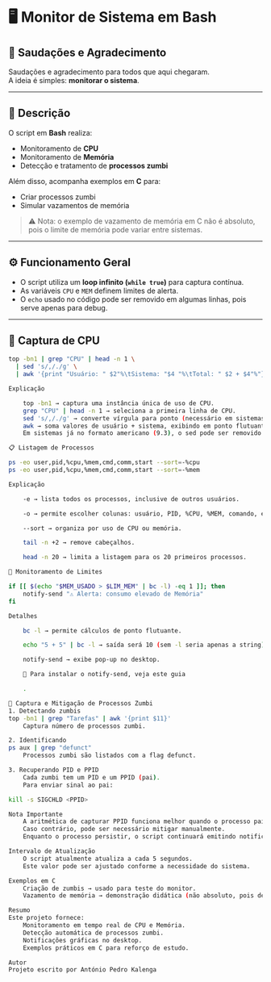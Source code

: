 # 🖥️ Monitor de Sistema em Bash

## 🙏 Saudações e Agradecimento
Saudações e agradecimento para todos que aqui chegaram.  
A ideia é simples: **monitorar o sistema**.

---

## 📌 Descrição
O script em **Bash** realiza:
- Monitoramento de **CPU**
- Monitoramento de **Memória**
- Detecção e tratamento de **processos zumbi**

Além disso, acompanha exemplos em **C** para:
- Criar processos zumbi  
- Simular vazamentos de memória  

> ⚠️ Nota: o exemplo de vazamento de memória em C não é absoluto, pois o limite de memória pode variar entre sistemas.

---

## ⚙️ Funcionamento Geral
- O script utiliza um **loop infinito (`while true`)** para captura contínua.  
- As variáveis `CPU` e `MEM` definem limites de alerta.  
- O `echo` usado no código pode ser removido em algumas linhas, pois serve apenas para debug.  

---

## 🔎 Captura de CPU

```bash
top -bn1 | grep "CPU" | head -n 1 \
  | sed 's/,/./g' \
  | awk '{print "Usuário: " $2"%\tSistema: "$4 "%\tTotal: " $2 + $4"%"}'

Explicação

    top -bn1 → captura uma instância única de uso de CPU.
    grep "CPU" | head -n 1 → seleciona a primeira linha de CPU.
    sed 's/,/./g' → converte vírgula para ponto (necessário em sistemas com locale pt).
    awk → soma valores de usuário + sistema, exibindo em ponto flutuante.
    Em sistemas já no formato americano (9.3), o sed pode ser removido.

📋 Listagem de Processos

ps -eo user,pid,%cpu,%mem,cmd,comm,start --sort=-%cpu
ps -eo user,pid,%cpu,%mem,cmd,comm,start --sort=-%mem

Explicação

    -e → lista todos os processos, inclusive de outros usuários.

    -o → permite escolher colunas: usuário, PID, %CPU, %MEM, comando, etc.

    --sort → organiza por uso de CPU ou memória.

    tail -n +2 → remove cabeçalhos.

    head -n 20 → limita a listagem para os 20 primeiros processos.

🧮 Monitoramento de Limites

if [[ $(echo "$MEM_USADO > $LIM_MEM" | bc -l) -eq 1 ]]; then
    notify-send "⚠️ Alerta: consumo elevado de Memória"
fi

Detalhes

    bc -l → permite cálculos de ponto flutuante.

    echo "5 + 5" | bc -l → saída será 10 (sem -l seria apenas a string).

    notify-send → exibe pop-up no desktop.

    🔔 Para instalar o notify-send, veja este guia

    .

🧟 Captura e Mitigação de Processos Zumbi
1. Detectando zumbis
top -bn1 | grep "Tarefas" | awk '{print $11}'
    Captura número de processos zumbi.

2. Identificando
ps aux | grep "defunct"
    Processos zumbi são listados com a flag defunct.

3. Recuperando PID e PPID
    Cada zumbi tem um PID e um PPID (pai).
    Para enviar sinal ao pai:

kill -s SIGCHLD <PPID>

Nota Importante
    A aritmética de capturar PPID funciona melhor quando o processo pai tem apenas um filho.
    Caso contrário, pode ser necessário mitigar manualmente.
    Enquanto o processo persistir, o script continuará emitindo notificações com notify-send.

Intervalo de Atualização
    O script atualmente atualiza a cada 5 segundos.
    Este valor pode ser ajustado conforme a necessidade do sistema.

Exemplos em C
    Criação de zumbis → usado para teste do monitor.
    Vazamento de memória → demonstração didática (não absoluto, pois depende do limite do SO).

Resumo
Este projeto fornece:
    Monitoramento em tempo real de CPU e Memória.
    Detecção automática de processos zumbi.
    Notificações gráficas no desktop.
    Exemplos práticos em C para reforço de estudo.

Autor
Projeto escrito por António Pedro Kalenga
